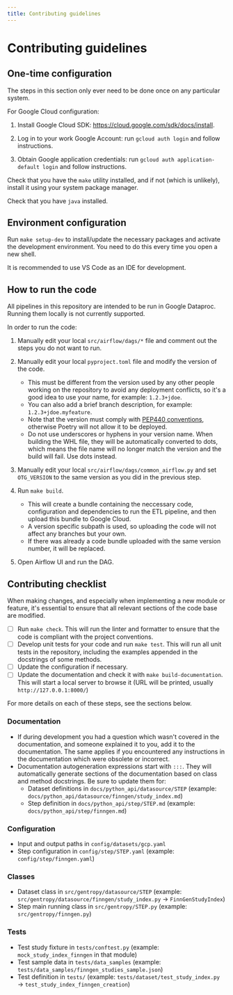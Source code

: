 ```yaml
---
title: Contributing guidelines
---
```


# Contributing guidelines

## One-time configuration

The steps in this section only ever need to be done once on any particular system.

For Google Cloud configuration:

1. Install Google Cloud SDK: https://cloud.google.com/sdk/docs/install.

1. Log in to your work Google Account: run `gcloud auth login` and follow instructions.

1. Obtain Google application credentials: run `gcloud auth application-default login` and follow instructions.

Check that you have the `make` utility installed, and if not (which is unlikely), install it using your system package manager.

Check that you have `java` installed.

## Environment configuration

Run `make setup-dev` to install/update the necessary packages and activate the development environment. You need to do this every time you open a new shell.

It is recommended to use VS Code as an IDE for development.

## How to run the code

All pipelines in this repository are intended to be run in Google Dataproc. Running them locally is not currently supported.

In order to run the code:

1. Manually edit your local `src/airflow/dags/*` file and comment out the steps you do not want to run.

2. Manually edit your local `pyproject.toml` file and modify the version of the code.

   - This must be different from the version used by any other people working on the repository to avoid any deployment conflicts, so it's a good idea to use your name, for example: `1.2.3+jdoe`.
   - You can also add a brief branch description, for example: `1.2.3+jdoe.myfeature`.
   - Note that the version must comply with [PEP440 conventions](https://peps.python.org/pep-0440/#normalization), otherwise Poetry will not allow it to be deployed.
   - Do not use underscores or hyphens in your version name. When building the WHL file, they will be automatically converted to dots, which means the file name will no longer match the version and the build will fail. Use dots instead.

3. Manually edit your local `src/airflow/dags/common_airflow.py` and set `OTG_VERSION` to the same version as you did in the previous step.

4. Run `make build`.

   - This will create a bundle containing the neccessary code, configuration and dependencies to run the ETL pipeline, and then upload this bundle to Google Cloud.
   - A version specific subpath is used, so uploading the code will not affect any branches but your own.
   - If there was already a code bundle uploaded with the same version number, it will be replaced.

5. Open Airflow UI and run the DAG.

## Contributing checklist

When making changes, and especially when implementing a new module or feature, it's essential to ensure that all relevant sections of the code base are modified.

- [ ] Run `make check`. This will run the linter and formatter to ensure that the code is compliant with the project conventions.
- [ ] Develop unit tests for your code and run `make test`. This will run all unit tests in the repository, including the examples appended in the docstrings of some methods.
- [ ] Update the configuration if necessary.
- [ ] Update the documentation and check it with `make build-documentation`. This will start a local server to browse it (URL will be printed, usually `http://127.0.0.1:8000/`)

For more details on each of these steps, see the sections below.

### Documentation

- If during development you had a question which wasn't covered in the documentation, and someone explained it to you, add it to the documentation. The same applies if you encountered any instructions in the documentation which were obsolete or incorrect.
- Documentation autogeneration expressions start with `:::`. They will automatically generate sections of the documentation based on class and method docstrings. Be sure to update them for:
  - Dataset definitions in `docs/python_api/datasource/STEP` (example: `docs/python_api/datasource/finngen/study_index.md`)
  - Step definition in `docs/python_api/step/STEP.md` (example: `docs/python_api/step/finngen.md`)

### Configuration

- Input and output paths in `config/datasets/gcp.yaml`
- Step configuration in `config/step/STEP.yaml` (example: `config/step/finngen.yaml`)

### Classes

- Dataset class in `src/gentropy/datasource/STEP` (example: `src/gentropy/datasource/finngen/study_index.py` → `FinnGenStudyIndex`)
- Step main running class in `src/gentropy/STEP.py` (example: `src/gentropy/finngen.py`)

### Tests

- Test study fixture in `tests/conftest.py` (example: `mock_study_index_finngen` in that module)
- Test sample data in `tests/data_samples` (example: `tests/data_samples/finngen_studies_sample.json`)
- Test definition in `tests/` (example: `tests/dataset/test_study_index.py` → `test_study_index_finngen_creation`)

